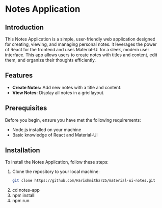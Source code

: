 # Notes Application

## Introduction

This Notes Application is a simple, user-friendly web application designed for creating, viewing, and managing personal notes. It leverages the power of React for the frontend and uses Material-UI for a sleek, modern user interface. This app allows users to create notes with titles and content, edit them, and organize their thoughts efficiently.

## Features

- **Create Notes:** Add new notes with a title and content.
- **View Notes:** Display all notes in a grid layout.
  
## Prerequisites

Before you begin, ensure you have met the following requirements:
- Node.js installed on your machine
- Basic knowledge of React and Material-UI

## Installation

To install the Notes Application, follow these steps:

1. Clone the repository to your local machine:
   ```bash
   git clone https://github.com/Harishmithar25/material-ui-notes.git
2. cd notes-app
3. npm install
4. npm run

